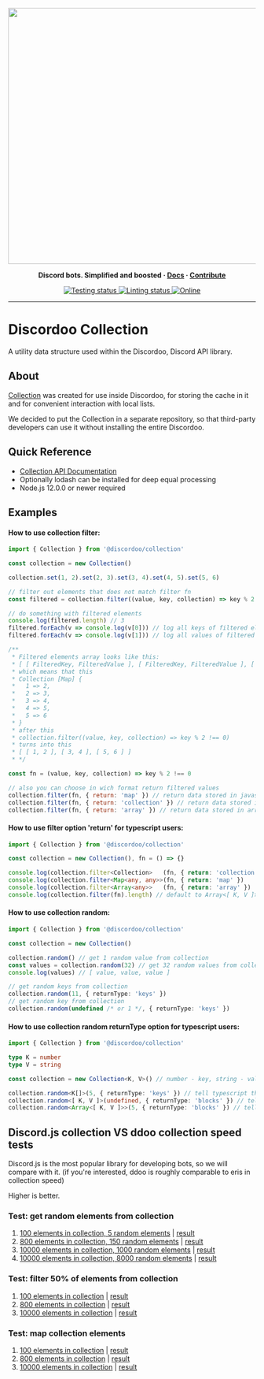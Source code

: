 <p align="center">
  <a href="https://ddoo.dev/coll"><img width="520" src="https://cdn.discordapp.com/attachments/531549268033404928/891043294337982575/ddoologo_new_1.2_banner_collection.svg" alt=""></a>
</p>

<p align="center">
  <b>
    Discord bots. Simplified and boosted
    <span> · </span>
    <a href="https://ddoo.dev/coll">Docs</a>
    <span> · </span>
    <a href="https://github.com/ddoodev/discordoo/blob/develop/CONTRIBUTING.md">Contribute</a>
  </b>
</p>

<p align="center">
  <a href="https://github.com/ddoodev/collection/actions">
    <img src="https://github.com/ddoodev/collection/workflows/Tests/badge.svg" alt="Testing status" />
  </a>
  <a href="https://github.com/ddoodev/collection/actions">
    <img src="https://github.com/ddoodev/collection/workflows/Lint/badge.svg" alt="Linting status" />
  </a>
  <a href="https://ddoo.dev/discord">
    <img 
      src="https://img.shields.io/discord/811663819721539674?color=7280DA&label=Discord&logo=discord&logoColor=white" 
      alt="Online"
    >
  </a>
</p>
<hr>

# Discordoo Collection
A utility data structure used within the Discordoo, Discord API library.

## About
[Collection](https://ddoo.dev/coll) was created for use inside Discordoo, for storing the cache in it and for convenient interaction with local lists.

We decided to put the Collection in a separate repository, so that third-party developers can use it without installing the entire Discordoo.

## Quick Reference
* [Collection API Documentation](https://ddoo.dev/coll)
* Optionally lodash can be installed for deep equal processing
* Node.js 12.0.0 or newer required

## Examples

#### How to use collection filter:
```js
import { Collection } from '@discordoo/collection'

const collection = new Collection()

collection.set(1, 2).set(2, 3).set(3, 4).set(4, 5).set(5, 6)

// filter out elements that does not match filter fn
const filtered = collection.filter((value, key, collection) => key % 2 !== 0) // returns array

// do something with filtered elements
console.log(filtered.length) // 3
filtered.forEach(v => console.log(v[0])) // log all keys of filtered elements
filtered.forEach(v => console.log(v[1])) // log all values of filtered elements

/**
 * Filtered elements array looks like this:
 * [ [ FilteredKey, FilteredValue ], [ FilteredKey, FilteredValue ], [ FilteredKey, FilteredValue ] ]
 * which means that this
 * Collection [Map] {
 *   1 => 2,
 *   2 => 3,
 *   3 => 4,
 *   4 => 5,
 *   5 => 6
 * }
 * after this
 * collection.filter((value, key, collection) => key % 2 !== 0)
 * turns into this
 * [ [ 1, 2 ], [ 3, 4 ], [ 5, 6 ] ]
 * */

const fn = (value, key, collection) => key % 2 !== 0

// also you can choose in wich format return filtered values
collection.filter(fn, { return: 'map' }) // return data stored in javascript Map
collection.filter(fn, { return: 'collection' }) // return data stored in collection
collection.filter(fn, { return: 'array' }) // return data stored in array (default)
```

#### How to use filter option 'return' for typescript users:
```ts
import { Collection } from '@discordoo/collection'

const collection = new Collection(), fn = () => {}

console.log(collection.filter<Collection>   (fn, { return: 'collection' }).size)
console.log(collection.filter<Map<any, any>>(fn, { return: 'map' })       .size)
console.log(collection.filter<Array<any>>   (fn, { return: 'array' })     .length)
console.log(collection.filter(fn).length) // default to Array<[ K, V ]>
```

#### How to use collection random:
```ts
import { Collection } from '@discordoo/collection'

const collection = new Collection()

collection.random() // get 1 random value from collection
const values = collection.random(32) // get 32 random values from collection
console.log(values) // [ value, value, value ]

// get random keys from collection
collection.random(11, { returnType: 'keys' })
// get random key from collection
collection.random(undefined /* or 1 */, { returnType: 'keys' })
```

#### How to use collection random returnType option for typescript users:
```ts
import { Collection } from '@discordoo/collection'

type K = number
type V = string

const collection = new Collection<K, V>() // number - key, string - value

collection.random<K[]>(5, { returnType: 'keys' }) // tell typescript that we are expect array of collection keys
collection.random<[ K, V ]>(undefined, { returnType: 'blocks' }) // tell typescript that we are expect 1 block
collection.random<Array<[ K, V ]>>(5, { returnType: 'blocks' }) // tell typescript that we are expect array of blocks
```


## Discord.js collection VS ddoo collection speed tests
Discord.js is the most popular library for developing bots, so we will compare with it.
(if you're interested, ddoo is roughly comparable to eris in collection speed)

Higher is better.

### Test: get random elements from collection
1. [100 elements in collection, 5 random elements](https://jsben.ch/mNKer) | [result](https://user-images.githubusercontent.com/44965055/126082272-a3e09d46-a67e-41f8-b000-b8315243c68e.png)
2. [800 elements in collection, 150 random elements](https://jsben.ch/en4FL) | [result](https://user-images.githubusercontent.com/44965055/126082328-312d7d77-f409-49fc-b382-dfb972b66567.png)
3. [10000 elements in collection, 1000 random elements](https://jsben.ch/86Fpd) | [result](https://user-images.githubusercontent.com/44965055/126082356-09a8bcc8-8bdd-4310-a6c2-e25674768a4c.png)
4. [10000 elements in collection, 8000 random elements](https://jsben.ch/q5IXT) | [result](https://user-images.githubusercontent.com/44965055/126082376-3a1e3c5d-3ab5-4c93-b8b3-a7c58cfe3deb.png)


### Test: filter 50% of elements from collection
1. [100 elements in collection](https://jsben.ch/coBir) | [result](https://user-images.githubusercontent.com/44965055/126082408-3ab9357b-36c4-4813-8905-f7b1b18f085d.png)
2. [800 elements in collection](https://jsben.ch/UcXNJ) | [result](https://user-images.githubusercontent.com/44965055/126082429-9bf00f20-b2a8-4566-a638-1d72193ce9ba.png)
3. [10000 elements in collection](https://jsben.ch/GYwWj) | [result](https://user-images.githubusercontent.com/44965055/126082458-7850537a-db4f-4877-ae6f-0972f1508a02.png)


### Test: map collection elements
1. [100 elements in collection](https://jsben.ch/Gqp0P) | [result](https://user-images.githubusercontent.com/44965055/126082472-6193b745-788f-4194-8355-4e52156b1f5c.png)
2. [800 elements in collection](https://jsben.ch/NNGE4) | [result](https://user-images.githubusercontent.com/44965055/126082498-2acc5ad3-0f22-4bb0-b6f6-9c455aca9c83.png)
3. [10000 elements in collection](https://jsben.ch/rMMWl) | [result](https://user-images.githubusercontent.com/44965055/126082513-32c06b67-9725-4d83-b1de-7224ce822ec9.png)

